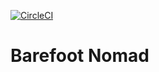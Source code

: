 [![CircleCI](https://circleci.com/gh/andela/team-odd-bn-frontend/tree/ch-setup-circleCI-169258569.svg?style=svg)](https://circleci.com/gh/andela/team-odd-bn-frontend/tree/ch-setup-circleCI-169258569)

# Barefoot Nomad

